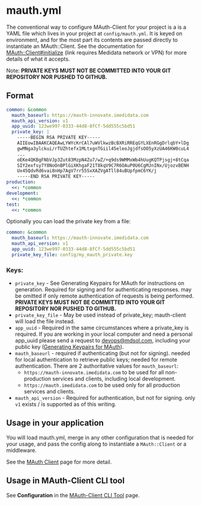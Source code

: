 # mauth.yml

The conventional way to configure MAuth-Client for your project is a is a YAML file which lives in your project at 
`config/mauth.yml`. It is keyed on environment, and for the most part its contents are passed directly to instantiate 
an MAuth::Client. See the documentation for [MAuth::Client#initialize][] (link requires 
Medidata network or VPN) for more details of what it accepts. 

[MAuth::Client#initialize]: https://columbo-portal-current.s3.amazonaws.com/mauth/mauth-client-design/MAuth/Client.html#initialize-instance_method

Note: __PRIVATE KEYS MUST NOT BE COMMITTED INTO YOUR GIT REPOSITORY NOR PUSHED TO GITHUB.__

## Format

```yaml
common: &common
  mauth_baseurl: https://mauth-innovate.imedidata.com
  mauth_api_version: v1
  app_uuid: 123we997-0333-44d8-8fCf-5dd555c5bd51
  private_key: |
    -----BEGIN RSA PRIVATE KEY-----
    AIIEowIBAAKCAQEAwLYWYcKrCAl7uWVlkwzBcBXRiRREqGYLXEnRGgDrlqbY+lDg
    gwMNga3ylckui/rTUZhtefx1MLtxgnTGiil45eleoJgjdfsOO5yXzUA46KW0cuL4
    ...
    oEKe4QKBgFNbVJp3Zut83MzpN4Zu7/wZ/+q9ds9WMMxWb4hUugKQTPjsgj+8tCqa
    SIY2exfsy7Y8NoOnBPlGiXKhgaF21T8kqV9C7R6OAuP0U6CgMJnINx/UjozvBENH
    Ux45QdvRd6vai8nHp7AgV7rr55SxXAZVgATll84uBUpfpmC6YK/j
    -----END RSA PRIVATE KEY-----
production:
  <<: *common
development:
  <<: *common
test:
  <<: *common
```

Optionally you can load the private key from a file: 

```yaml
common: &common
  mauth_baseurl: https://mauth-innovate.imedidata.com
  mauth_api_version: v1
  app_uuid: 123we997-0333-44d8-8fCf-5dd555c5bd51
  private_key_file: config/my_mauth_private.key
```

### Keys:

- `private_key` - See Generating Keypairs for MAuth for instructions on generation. Required for signing and for 
  authenticating responses. may be omitted if only remote authentication of requests is being performed. __PRIVATE 
  KEYS MUST NOT BE COMMITTED INTO YOUR GIT REPOSITORY NOR PUSHED TO GITHUB.__
- `private_key_file`  - May be used instead of private_key; mauth-client will load the file instead. 
- `app_uuid` - Required in the same circumstances where a private_key is required. If you are working in your local 
  computer and need a personal app_uuid please send a request to devops@mdsol.com, including your public key 
  ([Generating Keypairs for MAuth][]).
- `mauth_baseurl` - required if authenticating (but not for signing). needed for local authentication to retrieve 
  public keys; needed for remote authentication. There are 2 authoritative values for `mauth_baseurl`:
  - `https://mauth-innovate.imedidata.com` to be used for all non-production services and clients, including local 
    development.
  - `https://mauth.imedidata.com` to be used only for all production services and clients.
- `mauth_api_version` - Required for authentication, but not for signing. only `v1` exists / is supported as of 
  this writing.

[Generating Keypairs for MAuth]: https://sites.google.com/a/mdsol.com/knowledgebase/home/departments/engineering/on-demand-portfolio/services/core-services/mauth/mauth-client/generating-keypairs-for-mauth

## Usage in your application

You will load mauth.yml, merge in any other configuration that is needed for your usage, and pass the config along to 
instantiate a `MAuth::Client` or a middleware. 

See the [MAuth Client](file.MAuth_Client.html) page for more detail. 

## Usage in MAuth-Client CLI tool

See __Configuration__ in the [MAuth-Client CLI Tool](file.mauth-client_CLI.html#configuration) page.
